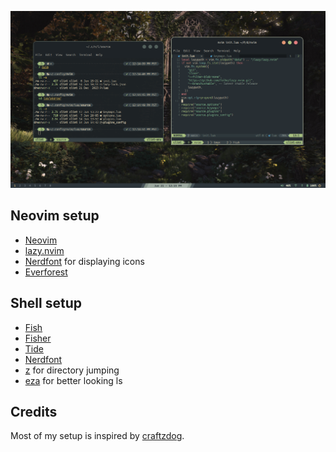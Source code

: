 ![setup screenshot](./images/preview.png)

## Neovim setup
- [Neovim](https://github.com/neovim/neovim/blob/master/INSTALL.md)
- [lazy.nvim](https://github.com/folke/lazy.nvim)
- [Nerdfont](https://www.nerdfonts.com/) for displaying icons
- [Everforest](https://github.com/neanias/everforest-nvim)

## Shell setup
- [Fish](https://github.com/fish-shell/fish-shell)
- [Fisher](https://github.com/jorgebucaran/fisher)
- [Tide](https://github.com/IlanCosman/tide)
- [Nerdfont](https://www.nerdfonts.com/)
- [z](https://github.com/jethrokuan/z) for directory jumping
- [eza](https://github.com/eza-community/eza) for better looking ls

## Credits
Most of my setup is inspired by [craftzdog](https://github.com/craftzdog/).
